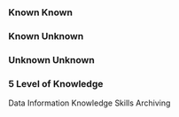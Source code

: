 ### Known Known
### Known Unknown
### Unknown Unknown

### 5 Level of Knowledge
Data 
Information 
Knowledge
Skills
Archiving 